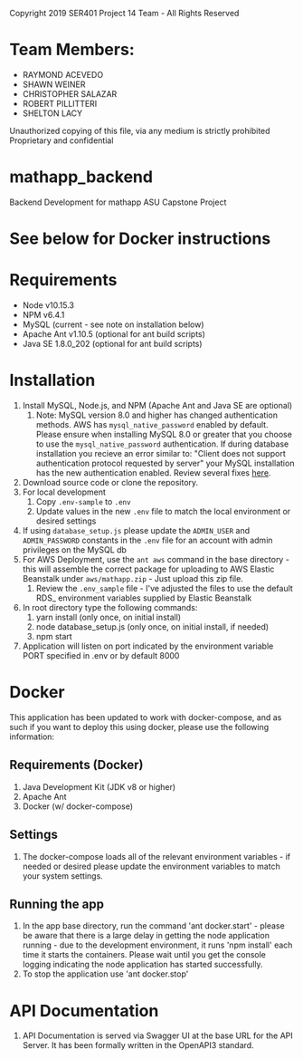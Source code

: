 Copyright 2019 SER401 Project 14 Team - All Rights Reserved

# Team Members: 
 - RAYMOND ACEVEDO
 - SHAWN WEINER
 - CHRISTOPHER SALAZAR
 - ROBERT PILLITTERI
 - SHELTON LACY 

Unauthorized copying of this file, via any medium is strictly prohibited
Proprietary and confidential


# mathapp_backend
 Backend Development for mathapp ASU Capstone Project

# See below for Docker instructions
 
# Requirements
 - Node v10.15.3
 - NPM v6.4.1
 - MySQL (current - see note on installation below)
 - Apache Ant v1.10.5 (optional for ant build scripts)
 - Java SE 1.8.0_202 (optional for ant build scripts)

# Installation
1. Install MySQL, Node.js, and NPM (Apache Ant and Java SE are optional)
    1. Note:  MySQL version 8.0 and higher has changed authentication methods.  AWS has `mysql_native_password` enabled by default. 
    Please ensure when installing MySQL 8.0 or greater that you choose to use the `mysql_native_password` authentication.  If during database installation
    you recieve an error similar to: "Client does not support authentication protocol requested by server" your MySQL installation has the new 
    authentication enabled.  Review several fixes [here](https://medium.com/@crmcmullen/how-to-run-mysql-8-0-with-native-password-authentication-502de5bac661).
2. Download source code or clone the repository.
3. For local development
    1. Copy `.env-sample` to `.env`
    2. Update values in the new `.env` file to match the local environment or desired settings
4. If using `database_setup.js` please update the `ADMIN_USER` and `ADMIN_PASSWORD` constants in the `.env` file for an account with admin privileges on the MySQL db
5. For AWS Deployment, use the `ant aws` command in the base directory - this will assemble the correct package for uploading to AWS Elastic Beanstalk under `aws/mathapp.zip` - Just upload this zip file. 
    1. Review the `.env_sample` file - I've adjusted the files to use the default RDS_ environment variables supplied by Elastic Beanstalk
6. In root directory type the following commands:
    1. yarn install (only once, on initial install)
    2. node database_setup.js (only once, on initial install, if needed)
    3. npm start
7. Application will listen on port indicated by the environment variable PORT specified in .env or by default 8000

# Docker
This application has been updated to work with docker-compose, and as such if you want to deploy this using docker, please use the following information:

## Requirements (Docker)
1. Java Development Kit (JDK v8 or higher)
2. Apache Ant
3. Docker (w/ docker-compose)

## Settings
1. The docker-compose loads all of the relevant environment variables - if needed or desired please update the environment variables to match your system settings.

## Running the app
1. In the app base directory, run the command 'ant docker.start' - please be aware that there is a large delay in getting the node application running - due to the development environment, it runs 'npm install' each time it starts the containers.  Please wait until you get the console logging indicating the node application has started successfully.
2. To stop the application use 'ant docker.stop'

# API Documentation
1. API Documentation is served via Swagger UI at the base URL for the API Server.  It has been formally written in the OpenAPI3 standard.
 
